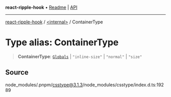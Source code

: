 **react-ripple-hook** • [Readme](../../README.md) \| [API](../../globals.md)

***

[react-ripple-hook](../../README.md) / [\<internal\>](../README.md) / ContainerType

# Type alias: ContainerType

> **ContainerType**: [`Globals`](Globals.md) \| `"inline-size"` \| `"normal"` \| `"size"`

## Source

node\_modules/.pnpm/csstype@3.1.3/node\_modules/csstype/index.d.ts:19289
